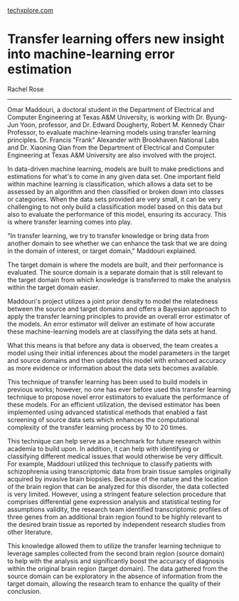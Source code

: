 [techxplore.com](https://techxplore.com/news/2022-03-insight-machine-learning-error.html)

# Transfer learning offers new insight into machine-learning error estimation

Rachel Rose

---

Omar Maddouri, a doctoral student in the Department of Electrical and Computer Engineering at Texas A&M University, is working with Dr. Byung-Jun Yoon, professor, and Dr. Edward Dougherty, Robert M. Kennedy Chair Professor, to evaluate machine-learning models using transfer learning principles. Dr. Francis "Frank" Alexander with Brookhaven National Labs and Dr. Xiaoning Qian from the Department of Electrical and Computer Engineering at Texas A&M University are also involved with the project.

In data-driven machine learning, models are built to make predictions and estimations for what's to come in any given data set. One important field within machine learning is classification, which allows a data set to be assessed by an algorithm and then classified or broken down into classes or categories. When the data sets provided are very small, it can be very challenging to not only build a classification model based on this data but also to evaluate the performance of this model, ensuring its accuracy. This is where transfer learning comes into play.

"In transfer learning, we try to transfer knowledge or bring data from another domain to see whether we can enhance the task that we are doing in the domain of interest, or target domain," Maddouri explained.

The target domain is where the models are built, and their performance is evaluated. The source domain is a separate domain that is still relevant to the target domain from which knowledge is transferred to make the analysis within the target domain easier. 

Maddouri's project utilizes a joint prior density to model the relatedness between the source and target domains and offers a Bayesian approach to apply the transfer learning principles to provide an overall error estimator of the models. An error estimator will deliver an estimate of how accurate these machine-learning models are at classifying the data sets at hand.

What this means is that before any data is observed, the team creates a model using their initial inferences about the model parameters in the target and source domains and then updates this model with enhanced accuracy as more evidence or information about the data sets becomes available.

This technique of transfer learning has been used to build models in previous works; however, no one has ever before used this transfer learning technique to propose novel error estimators to evaluate the performance of these models. For an efficient utilization, the devised estimator has been implemented using advanced statistical methods that enabled a fast screening of source data sets which enhances the computational complexity of the transfer learning process by 10 to 20 times.

This technique can help serve as a benchmark for future research within academia to build upon. In addition, it can help with identifying or classifying different medical issues that would otherwise be very difficult. For example, Maddouri utilized this technique to classify patients with schizophrenia using transcriptomic data from brain tissue samples originally acquired by invasive brain biopsies. Because of the nature and the location of the brain region that can be analyzed for this disorder, the data collected is very limited. However, using a stringent feature selection procedure that comprises differential gene expression analysis and statistical testing for assumptions validity, the research team identified transcriptomic profiles of three genes from an additional brain region found to be highly relevant to the desired brain tissue as reported by independent research studies from other literature.

This knowledge allowed them to utilize the transfer learning technique to leverage samples collected from the second brain region (source domain) to help with the analysis and significantly boost the accuracy of diagnosis within the original brain region (target domain). The data gathered from the source domain can be exploratory in the absence of information from the target domain, allowing the research team to enhance the quality of their conclusion. 
